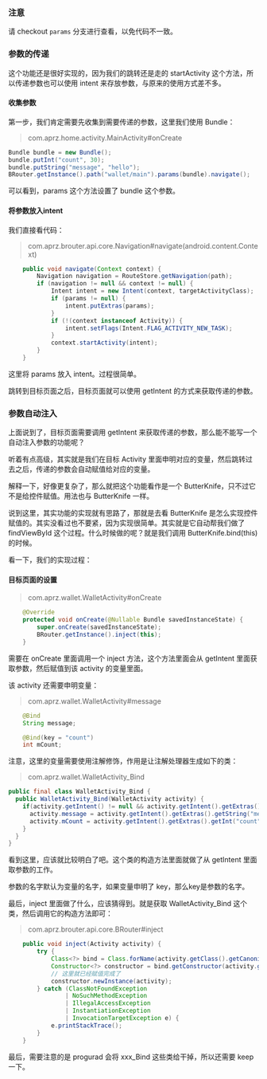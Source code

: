 

### 注意
请 checkout `params` 分支进行查看，以免代码不一致。



### 参数的传递

这个功能还是很好实现的，因为我们的跳转还是走的 startActivity 这个方法，所以传递参数也可以使用 intent 来存放参数，与原来的使用方式差不多。

#### 收集参数

第一步，我们肯定需要先收集到需要传递的参数，这里我们使用 Bundle：

> com.aprz.home.activity.MainActivity#onCreate

```java
Bundle bundle = new Bundle();
bundle.putInt("count", 30);
bundle.putString("message", "hello");
BRouter.getInstance().path("wallet/main").params(bundle).navigate();
```

可以看到，params 这个方法设置了 bundle 这个参数。

#### 将参数放入intent

我们直接看代码：

> com.aprz.brouter.api.core.Navigation#navigate(android.content.Context)

```java
    public void navigate(Context context) {
        Navigation navigation = RouteStore.getNavigation(path);
        if (navigation != null && context != null) {
            Intent intent = new Intent(context, targetActivityClass);
            if (params != null) {
                intent.putExtras(params);
            }
            if (!(context instanceof Activity)) {
                intent.setFlags(Intent.FLAG_ACTIVITY_NEW_TASK);
            }
            context.startActivity(intent);
        }
    }
```

这里将 params 放入 intent。过程很简单。

跳转到目标页面之后，目标页面就可以使用 getIntent 的方式来获取传递的参数。



### 参数自动注入

上面说到了，目标页面需要调用 getIntent 来获取传递的参数，那么能不能写一个自动注入参数的功能呢？

听着有点高级，其实就是我们在目标 Activity 里面申明对应的变量，然后跳转过去之后，传递的参数会自动赋值给对应的变量。

解释一下，好像更复杂了，那么就把这个功能看作是一个 ButterKnife，只不过它不是给控件赋值。用法也与 ButterKnife 一样。

说到这里，其实功能的实现就有思路了，那就是去看 ButterKnife 是怎么实现控件赋值的。其实没看过也不要紧，因为实现很简单。其实就是它自动帮我们做了 findViewById 这个过程。什么时候做的呢？就是我们调用 ButterKnife.bind(this) 的时候。

看一下，我们的实现过程：

#### 目标页面的设置

> com.aprz.wallet.WalletActivity#onCreate

```java
    @Override
    protected void onCreate(@Nullable Bundle savedInstanceState) {
        super.onCreate(savedInstanceState);
        BRouter.getInstance().inject(this);
    }
```

需要在 onCreate 里面调用一个 inject 方法，这个方法里面会从 getIntent 里面获取参数，然后赋值到该 activity 的变量里面。

该 activity 还需要申明变量：

> com.aprz.wallet.WalletActivity#message

```java
	@Bind
    String message;

    @Bind(key = "count")
    int mCount;
```

注意，这里的变量需要使用注解修饰，作用是让注解处理器生成如下的类：

> com.aprz.wallet.WalletActivity_Bind

```java
public final class WalletActivity_Bind {
  public WalletActivity_Bind(WalletActivity activity) {
    if(activity.getIntent() != null && activity.getIntent().getExtras() != null) {
      activity.message = activity.getIntent().getExtras().getString("message");
      activity.mCount = activity.getIntent().getExtras().getInt("count");
    }
  }
}
```

看到这里，应该就比较明白了吧。这个类的构造方法里面就做了从 getIntent 里面取参数的工作。

参数的名字默认为变量的名字，如果变量申明了 key，那么key是参数的名字。

最后，inject 里面做了什么，应该猜得到。就是获取 WalletActivity_Bind 这个类，然后调用它的构造方法即可：

> com.aprz.brouter.api.core.BRouter#inject

```java
    public void inject(Activity activity) {
        try {
            Class<?> bind = Class.forName(activity.getClass().getCanonicalName() + "_Bind");
            Constructor<?> constructor = bind.getConstructor(activity.getClass());
            // 这里就已经赋值完成了
            constructor.newInstance(activity);
        } catch (ClassNotFoundException
                | NoSuchMethodException
                | IllegalAccessException
                | InstantiationException
                | InvocationTargetException e) {
            e.printStackTrace();
        }
    }
```



最后，需要注意的是 progurad 会将 xxx_Bind 这些类给干掉，所以还需要 keep 一下。
